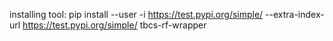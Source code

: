 installing tool:
pip install --user -i https://test.pypi.org/simple/ --extra-index-url https://test.pypi.org/simple/ tbcs-rf-wrapper